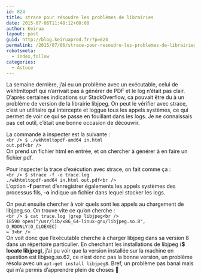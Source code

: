 ```yaml
---
id: 824
title: strace pour résoudre les problèmes de librairies
date: 2015-07-06T11:48:12+00:00
author: Keirua
layout: post
guid: http://blog.keiruaprod.fr/?p=824
permalink: /2015/07/06/strace-pour-resoudre-les-problemes-de-librairies/
robotsmeta:
  - index,follow
categories:
  - Astuce
---
```

La semaine dernière, j&rsquo;ai eu un problème avec un exécutable, celui de wkhtmltopdf qui n&rsquo;arrivait pas à générer de PDF et le log n&rsquo;était pas clair. D&rsquo;après certaines indications sur StackOverflow, ca pouvait être du à un problème de version de la librairie libjpeg. On peut le vérifier avec strace, c&rsquo;est un utilitaire qui intercepte et loggue tous les appels systèmes, ce qui permet de voir ce qui se passe en fouillant dans les logs. Je ne connaissais pas cet outil, c&rsquo;était une bonne occasion de découvrir.

La commande à inspecter est la suivante :  
<code lang="bash">&lt;br />
$ ./wkhtmltopdf-amd64 in.html out.pdf&lt;br />
</code>  
On prend un fichier html en entrée, et on chercher à générer à en faire un fichier pdf.

Pour inspecter la trace d&rsquo;exécution avec strace, on fait comme ça :  
<code lang="bash">&lt;br />
$ strace -f -o trace.log ./wkhtmltopdf-amd64 in.html out.pdf&lt;br />
</code>  
L&rsquo;option **-f** permet d&rsquo;enregistrer égalements les appels systèmes des processus fils, **-o** indique un fichier dans lequel stocker les logs.

On peut ensuite chercher à voir quels sont les appels au chargement de libjpeg.so. On trouve vite ce qu&rsquo;on cherche :  
<code lang="bash">&lt;br />
$ cat trace.log |grep libjpeg&lt;br />
18590 open("/usr/lib/x86_64-linux-gnu/libjpeg.so.8", O_RDONLY|O_CLOEXEC) = 3&lt;br />
</code>  
On voit donc que l&rsquo;exécutable cherche à charger libjpeg dans sa version 8 dans un répertoire particulier. En cherchant les installations de libjpeg (**$ locate libjpeg**), j&rsquo;ai pu voir que la version installée sur la machine en question est libjpeg.so.62, ce n&rsquo;est donc pas la bonne version, un problème résolu avec un `apt-get install libjpeg8`. Bref, un problème pas banal mais qui m&rsquo;a permis d&rsquo;apprendre plein de choses 🙂
